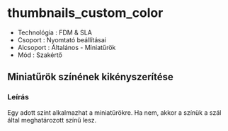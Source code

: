 # thumbnails\_custom\_color

* Technológia : FDM & SLA
* Csoport :  Nyomtató beállításai
* Alcsoport : Általános - Miniatűrök 
* Mód : Szakértő

## Miniatűrök színének kikényszerítése

### Leírás

Egy adott színt alkalmazhat a miniatűrökre. Ha nem, akkor a színük a szál által meghatározott színű lesz.

